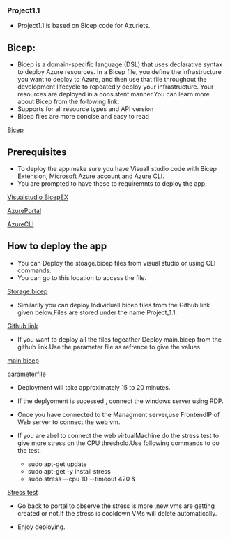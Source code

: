 ### Project1.1

- Project1.1 is based on Bicep code for Azuriets.

## Bicep:
- Bicep is a domain-specific language (DSL) that uses declarative syntax to deploy Azure resources. In a Bicep file, you define the infrastructure you want to deploy to Azure, and then use that file throughout the development lifecycle to repeatedly deploy your infrastructure. Your resources are deployed in a consistent manner.You can learn more about Bicep from the following link.
- Supports for all resource types and API version
- Bicep files are more concise and easy to read



[Bicep](https://learn.microsoft.com/en-us/azure/azure-resource-manager/bicep/overview?tabs=bicep)

## Prerequisites
- To deploy the app make sure you have Visuall studio code with Bicep Extension, Microsoft Azure account and Azure CLI.
- You are prompted to have these to requiremnts to deploy the app.

[Visualstudio BicepEX](https://learn.microsoft.com/en-us/azure/azure-resource-manager/bicep/install)

[AzurePortal](https://portal.azure.com)

[AzureCLI](https://learn.microsoft.com/en-us/cli/azure/install-azure-cli)


## How to deploy the app

- You can Deploy the stoage.bicep files from visual studio or using CLI commands.
- You can go to this location to access the file.
 
 [Storage.bicep](https://github.com/Techgrounds-Cloud-9/cloud-9-Tanujadubba/blob/34a08b21368a2515593d0cbf024248b514aae9e0/project_1.1/storage.bicep)


- Similarlly you can deploy Individuall bicep files from the Github link given below.Files are stored under the name Project_1.1.

[Github link](https://github.com/Techgrounds-Cloud-9/cloud-9-Tanujadubba/tree/main/project_1.1)

- If you want to deploy all the files togeather Deploy main.bicep from the github link.Use the parameter file as refrence to give the values.

[main.bicep](https://github.com/Techgrounds-Cloud-9/cloud-9-Tanujadubba/blob/34a08b21368a2515593d0cbf024248b514aae9e0/project_1.1/main.bicep)

[parameterfile](https://github.com/Techgrounds-Cloud-9/cloud-9-Tanujadubba/blob/371bba8046adf47756e4351afe2810bc50bd3efa/project_1.1/main.parameters.json)

- Deployment will take approximately 15 to 20 minutes.
- If the deplyoment is sucessed , connect the windows server using RDP.
- Once you have connected to the Managment server,use FrontendIP of Web server to connect the web vm.
- If you are abel to connect the web virtualMachine do the stress test to give more stress on the CPU threshold.Use following commands to do the test.


     - sudo apt-get update
     - sudo apt-get -y install stress
     - sudo stress --cpu 10 --timeout 420 &


 [Stress test](https://learn.microsoft.com/en-us/azure/virtual-machine-scale-sets/tutorial-autoscale-cli)    


 - Go back to portal to observe the stress is more ,new vms are getting created or not.If the stress is cooldown VMs will delete automatically.


- Enjoy deploying.
